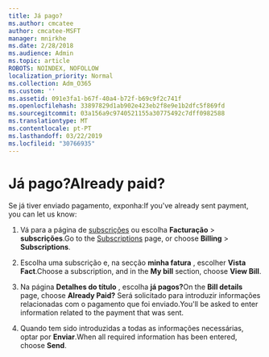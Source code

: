 ```yaml
---
title: Já pago?
ms.author: cmcatee
author: cmcatee-MSFT
manager: mnirkhe
ms.date: 2/28/2018
ms.audience: Admin
ms.topic: article
ROBOTS: NOINDEX, NOFOLLOW
localization_priority: Normal
ms.collection: Adm_O365
ms.custom: ''
ms.assetid: 091e3fa1-b67f-40a4-b72f-b69c9f2c741f
ms.openlocfilehash: 33897829d1ab902e423eb2f8e9e1b2dfc5f869fd
ms.sourcegitcommit: 03a156a9c9740521155a30775492c7dff0982588
ms.translationtype: MT
ms.contentlocale: pt-PT
ms.lasthandoff: 03/22/2019
ms.locfileid: "30766935"
---
```

# <a name="already-paid"></a><span data-ttu-id="0ce3c-102">Já pago?</span><span class="sxs-lookup"><span data-stu-id="0ce3c-102">Already paid?</span></span>

<span data-ttu-id="0ce3c-103">Se já tiver enviado pagamento, exponha:</span><span class="sxs-lookup"><span data-stu-id="0ce3c-103">If you've already sent payment, you can let us know:</span></span>
  
1. <span data-ttu-id="0ce3c-104">Vá para a página de [subscrições](https://go.microsoft.com/fwlink/p/?linkid=842054) ou escolha **Facturação** \> **subscrições**.</span><span class="sxs-lookup"><span data-stu-id="0ce3c-104">Go to the [Subscriptions](https://go.microsoft.com/fwlink/p/?linkid=842054) page, or choose **Billing** \> **Subscriptions**.</span></span>
    
2. <span data-ttu-id="0ce3c-105">Escolha uma subscrição e, na secção **minha fatura** , escolher **Vista Fact**.</span><span class="sxs-lookup"><span data-stu-id="0ce3c-105">Choose a subscription, and in the **My bill** section, choose **View Bill**.</span></span>
    
3. <span data-ttu-id="0ce3c-106">Na página **Detalhes do título** , escolha **já pagos?**</span><span class="sxs-lookup"><span data-stu-id="0ce3c-106">On the **Bill details** page, choose **Already Paid?**</span></span> <span data-ttu-id="0ce3c-107">Será solicitado para introduzir informações relacionadas com o pagamento que foi enviado.</span><span class="sxs-lookup"><span data-stu-id="0ce3c-107">You'll be asked to enter information related to the payment that was sent.</span></span> 
    
4. <span data-ttu-id="0ce3c-108">Quando tem sido introduzidas a todas as informações necessárias, optar por **Enviar**.</span><span class="sxs-lookup"><span data-stu-id="0ce3c-108">When all required information has been entered, choose **Send**.</span></span>
    

